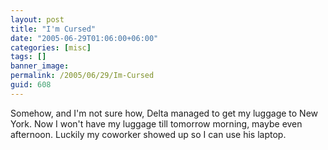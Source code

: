 ```yaml
---
layout: post
title: "I'm Cursed"
date: "2005-06-29T01:06:00+06:00"
categories: [misc]
tags: []
banner_image: 
permalink: /2005/06/29/Im-Cursed
guid: 608
---
```


Somehow, and I'm not sure how, Delta managed to get my luggage to New York. Now I won't have my luggage till tomorrow morning, maybe even afternoon. Luckily  my coworker showed up so I can use his laptop.